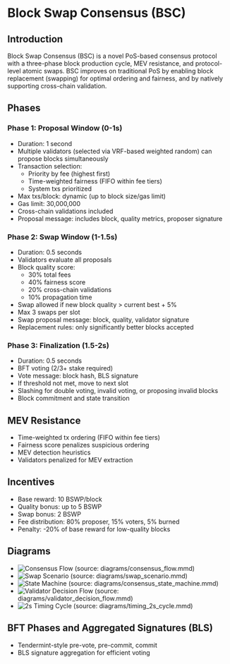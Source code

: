 # Block Swap Consensus (BSC)

## Introduction
Block Swap Consensus (BSC) is a novel PoS-based consensus protocol with a three-phase block production cycle, MEV resistance, and protocol-level atomic swaps. BSC improves on traditional PoS by enabling block replacement (swapping) for optimal ordering and fairness, and by natively supporting cross-chain validation.

## Phases

### Phase 1: Proposal Window (0-1s)
- Duration: 1 second
- Multiple validators (selected via VRF-based weighted random) can propose blocks simultaneously
- Transaction selection:
  - Priority by fee (highest first)
  - Time-weighted fairness (FIFO within fee tiers)
  - System txs prioritized
- Max txs/block: dynamic (up to block size/gas limit)
- Gas limit: 30,000,000
- Cross-chain validations included
- Proposal message: includes block, quality metrics, proposer signature

### Phase 2: Swap Window (1-1.5s)
- Duration: 0.5 seconds
- Validators evaluate all proposals
- Block quality score:
  - 30% total fees
  - 40% fairness score
  - 20% cross-chain validations
  - 10% propagation time
- Swap allowed if new block quality > current best + 5%
- Max 3 swaps per slot
- Swap proposal message: block, quality, validator signature
- Replacement rules: only significantly better blocks accepted

### Phase 3: Finalization (1.5-2s)
- Duration: 0.5 seconds
- BFT voting (2/3+ stake required)
- Vote message: block hash, BLS signature
- If threshold not met, move to next slot
- Slashing for double voting, invalid voting, or proposing invalid blocks
- Block commitment and state transition

## MEV Resistance
- Time-weighted tx ordering (FIFO within fee tiers)
- Fairness score penalizes suspicious ordering
- MEV detection heuristics
- Validators penalized for MEV extraction

## Incentives
- Base reward: 10 BSWP/block
- Quality bonus: up to 5 BSWP
- Swap bonus: 2 BSWP
- Fee distribution: 80% proposer, 15% voters, 5% burned
- Penalty: -20% of base reward for low-quality blocks

## Diagrams
- ![Consensus Flow](../diagrams/consensus_flow.png) (source: diagrams/consensus_flow.mmd)
- ![Swap Scenario](../diagrams/swap_scenario.png) (source: diagrams/swap_scenario.mmd)
- ![State Machine](../diagrams/consensus_state_machine.png) (source: diagrams/consensus_state_machine.mmd)
- ![Validator Decision Flow](../diagrams/validator_decision_flow.png) (source: diagrams/validator_decision_flow.mmd)
- ![2s Timing Cycle](../diagrams/timing_2s_cycle.png) (source: diagrams/timing_2s_cycle.mmd)

## BFT Phases and Aggregated Signatures (BLS)
- Tendermint-style pre-vote, pre-commit, commit
- BLS signature aggregation for efficient voting
